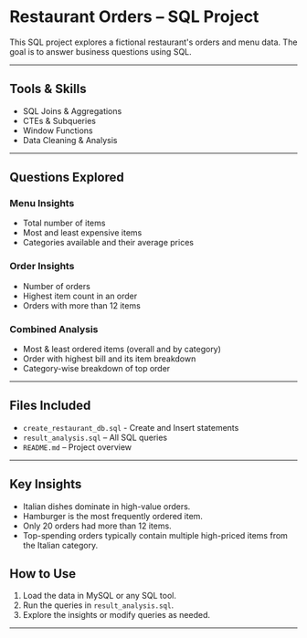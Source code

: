 # Restaurant Orders – SQL Project

This SQL project explores a fictional restaurant's orders and menu data. The goal is to answer business questions using SQL.

---

## Tools & Skills
- SQL Joins & Aggregations
- CTEs & Subqueries
- Window Functions
- Data Cleaning & Analysis

---

## Questions Explored

### Menu Insights
- Total number of items
- Most and least expensive items
- Categories available and their average prices

### Order Insights
- Number of orders
- Highest item count in an order
- Orders with more than 12 items

### Combined Analysis
- Most & least ordered items (overall and by category)
- Order with highest bill and its item breakdown
- Category-wise breakdown of top order

---

## Files Included
- `create_restaurant_db.sql` - Create and Insert statements
- `result_analysis.sql` – All SQL queries
- `README.md` – Project overview

---

## Key Insights

- Italian dishes dominate in high-value orders.
- Hamburger is the most frequently ordered item.
- Only 20 orders had more than 12 items.
- Top-spending orders typically contain multiple high-priced items from the Italian category.

## How to Use
1. Load the data in MySQL or any SQL tool.
2. Run the queries in `result_analysis.sql`.
3. Explore the insights or modify queries as needed.

---
